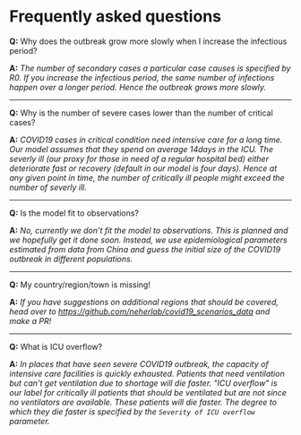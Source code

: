 # Frequently asked questions

**Q:** Why does the outbreak grow more slowly when I increase the infectious period?

**A:** _The number of secondary cases a particular case causes is specified by R0. If you increase the infectious
period, the same number of infections happen over a longer period. Hence the outbreak grows more slowly._

---

**Q:** Why is the number of severe cases lower than the number of critical cases?

**A:** _COVID19 cases in critical condition need intensive care for a long time. Our model assumes that they spend on
average 14days in the ICU. The severly ill (our proxy for those in need of a regular hospital bed) either deteriorate
fast or recovery (default in our model is four days). Hence at any given point in time, the number of critically ill
people might exceed the number of severly ill._

---

**Q:** Is the model fit to observations?

**A:** _No, currently we don't fit the model to observations. This is planned and we hopefully get it done soon.
Instead, we use epidemiological parameters estimated from data from China and guess the initial size of the COVID19
outbreak in different populations._

---

**Q:** My country/region/town is missing!

**A:** _If you have suggestions on additional regions that should be covered, head over to
https://github.com/neherlab/covid19_scenarios_data and make a PR!_

---

**Q:** What is ICU overflow?

**A:** _In places that have seen severe COVID19 outbreak, the capacity of intensive care facilities is quickly
exhausted. Patients that need ventilation but can't get ventilation due to shortage will die faster. "ICU overflow" is
our label for critically ill patients that should be ventilated but are not since no ventilators are available. These
patients will die faster. The degree to which they die faster is specified by the `Severity of ICU overflow` parameter._
